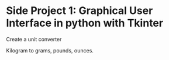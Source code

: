 # Side Project 1: Graphical User Interface in python with Tkinter

Create a unit converter

Kilogram to grams, pounds, ounces.
